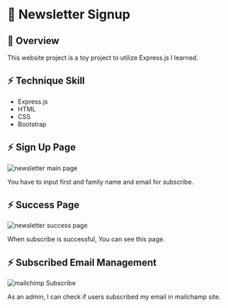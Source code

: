 # :email: Newsletter Signup

## :ledger: Overview

This website project is a toy project to utilize Express.js I learned.

## :zap: Technique Skill

- Express.js
- HTML
- CSS
- Bootstrap

## :zap: Sign Up Page

![newsletter main page](https://user-images.githubusercontent.com/72008909/207358720-457d0a17-db6a-4856-9f85-256b7d2f97f3.png)

You have to input first and family name and email for subscribe.




## :zap: Success Page
![newsletter success page](https://user-images.githubusercontent.com/72008909/207583670-c3d63873-9978-43cd-88ff-92abd54931a7.png)


When subscribe is successful, You can see this page.

## :zap: Subscribed Email Management

![mailchimp Subscribe](https://user-images.githubusercontent.com/72008909/207359246-f1846d94-3135-496b-8868-9ee3db109a8c.png)

As an admin, I can check if users subscribed my email in mailchamp site.
